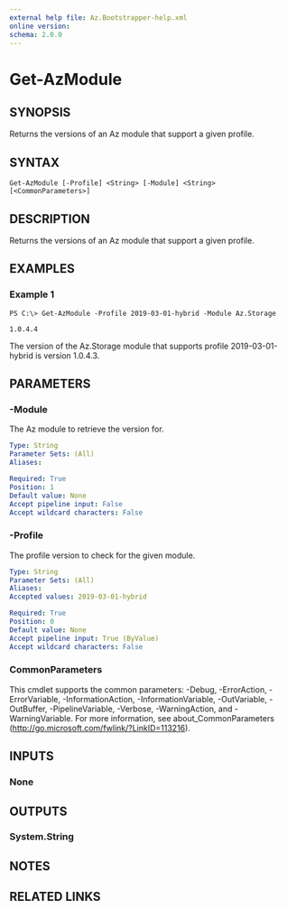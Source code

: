 ```yaml
---
external help file: Az.Bootstrapper-help.xml
online version: 
schema: 2.0.0
---
```


# Get-AzModule

## SYNOPSIS
Returns the versions of an Az module that support a given profile.

## SYNTAX

```
Get-AzModule [-Profile] <String> [-Module] <String> [<CommonParameters>]
```

## DESCRIPTION
Returns the versions of an Az module that support a given profile.

## EXAMPLES

### Example 1
```
PS C:\> Get-AzModule -Profile 2019-03-01-hybrid -Module Az.Storage

1.0.4.4
```

The version of the Az.Storage module that supports profile 2019-03-01-hybrid is version 1.0.4.3.

## PARAMETERS

### -Module
The Az module to retrieve the version for.

```yaml
Type: String
Parameter Sets: (All)
Aliases: 

Required: True
Position: 1
Default value: None
Accept pipeline input: False
Accept wildcard characters: False
```

### -Profile
The profile version to check for the given module.

```yaml
Type: String
Parameter Sets: (All)
Aliases: 
Accepted values: 2019-03-01-hybrid

Required: True
Position: 0
Default value: None
Accept pipeline input: True (ByValue)
Accept wildcard characters: False
```

### CommonParameters
This cmdlet supports the common parameters: -Debug, -ErrorAction, -ErrorVariable, -InformationAction, -InformationVariable, -OutVariable, -OutBuffer, -PipelineVariable, -Verbose, -WarningAction, and -WarningVariable. For more information, see about_CommonParameters (http://go.microsoft.com/fwlink/?LinkID=113216).

## INPUTS

### None

## OUTPUTS

### System.String

## NOTES

## RELATED LINKS

